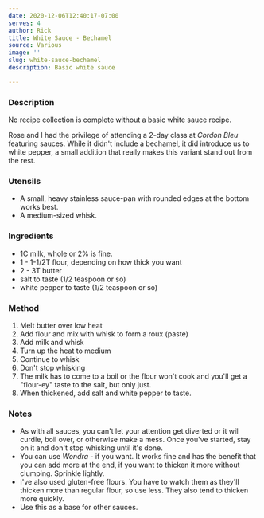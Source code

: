 ```yaml
---
date: 2020-12-06T12:40:17-07:00
serves: 4
author: Rick
title: White Sauce - Bechamel
source: Various
image: ''
slug: white-sauce-bechamel
description: Basic white sauce

---
```

### Description

No recipe collection is complete without a basic white sauce recipe. 

Rose and I had the privilege of attending a 2-day class at _Cordon Bleu_ featuring sauces.  While it didn't include a bechamel, it did introduce us to white pepper, a small addition that really makes this variant stand out from the rest.

### Utensils

* A small, heavy stainless sauce-pan with rounded edges at the bottom works best.
* A medium-sized whisk.

### Ingredients

* 1C milk, whole or 2% is fine.
* 1 - 1-1/2T flour, depending on how thick you want
* 2 - 3T butter
* salt to taste (1/2 teaspoon or so)
* white pepper to taste (1/2 teaspoon or so)

### Method

1. Melt butter over low heat
2. Add flour and mix with whisk to form a roux (paste)
3. Add milk and whisk
4. Turn up the heat to medium
5. Continue to whisk
6. Don't stop whisking
7. The milk has to come to a boil or the flour won't cook and you'll get a "flour-ey" taste to the salt, but only just.
8. When thickened, add salt  and white pepper to taste.

### Notes

* As with all sauces, you can't let your attention get diverted or it will curdle, boil over, or otherwise make a mess.  Once you've started, stay on it and don't stop whisking until it's done.
* You can use _Wondra_ - if you want.  It works fine and has the benefit that you can add more at the end, if you want to thicken it more without clumping.  Sprinkle lightly.
* I've also used gluten-free flours.  You have to watch them as they'll thicken more than regular flour, so use less.  They also tend to thicken more quickly.
* Use this as a base for other sauces.